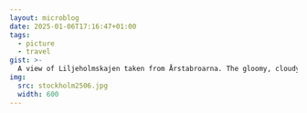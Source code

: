 ```yaml
---
layout: microblog
date: 2025-01-06T17:16:47+01:00
tags:
  - picture
  - travel
gist: >-
  A view of Liljeholmskajen taken from Årstabroarna. The gloomy, cloudy, cold, dark winters of Sweden are world famous. I am a fan. The trick is to never miss going out. The air is quite pure and cold weather is surprisingly good for health, unlike the misty, sultry and thick winters of India.<br>
img:
  src: stockholm2506.jpg
  width: 600
---
```

